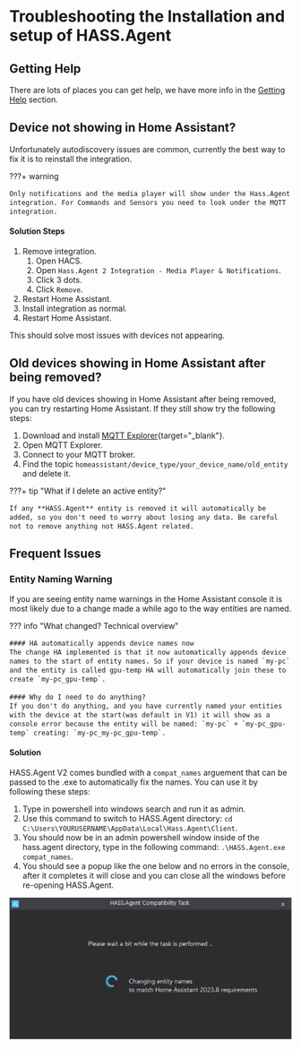 # Troubleshooting the Installation and setup of HASS.Agent

## Getting Help

There are lots of places you can get help, we have more info in the [Getting Help](../getting-help.md) section.

## Device not showing in Home Assistant?

Unfortunately autodiscovery issues are common, currently the best way to fix it is to reinstall the integration.

???+ warning

    Only notifications and the media player will show under the Hass.Agent integration. For Commands and Sensors you need to look under the MQTT integration.

#### Solution Steps

1. Remove integration.
      1. Open HACS.
      2. Open `Hass.Agent 2 Integration - Media Player & Notifications`.
      3. Click 3 dots.
      4. Click `Remove`.
2. Restart Home Assistant.
3. Install integration as normal.
4. Restart Home Assistant.

This should solve most issues with devices not appearing.

## Old devices showing in Home Assistant after being removed?

If you have old devices showing in Home Assistant after being removed, you can try restarting Home Assistant. If they still show try the following steps:

1. Download and install [MQTT Explorer](https://mqtt-explorer.com/){target="_blank"}.
2. Open MQTT Explorer.
3. Connect to your MQTT broker.
4. Find the topic `homeassistant/device_type/your_device_name/old_entity` and delete it.

???+ tip "What if I delete an active entity?"

    If any **HASS.Agent** entity is removed it will automatically be added, so you don't need to worry about losing any data. Be careful not to remove anything not HASS.Agent related.

## Frequent Issues

### Entity Naming Warning

If you are seeing entity name warnings in the Home Assistant console it is most likely due to a change made a while ago to the way entities are named.

??? info "What changed? Technical overview"

    #### HA automatically appends device names now
    The change HA implemented is that it now automatically appends device names to the start of entity names. So if your device is named `my-pc` and the entity is called gpu-temp HA will automatically join these to create `my-pc_gpu-temp`.

    #### Why do I need to do anything?
    If you don't do anything, and you have currently named your entities with the device at the start(was default in V1) it will show as a console error because the entity will be named: `my-pc` + `my-pc_gpu-temp` creating: `my-pc_my-pc_gpu-temp`.

#### Solution

HASS.Agent V2 comes bundled with a `compat_names` arguement that can be passed to the .exe to automatically fix the names. You can use it by following these steps:

1. Type in powershell into windows search and run it as admin.
2. Use this command to switch to HASS.Agent directory: `cd C:\Users\YOURUSERNAME\AppData\Local\Hass.Agent\Client`.
3. You should now be in an admin powershell window inside of the hass.agent directory, type in the following command: `.\HASS.Agent.exe compat_names`.
4. You should see a popup like the one below and no errors in the console, after it completes it will close and you can close all the windows before re-opening HASS.Agent.

![Compat Names Processing Dialog](../assets/images/screenshots/getting-started/compat_names.PNG)